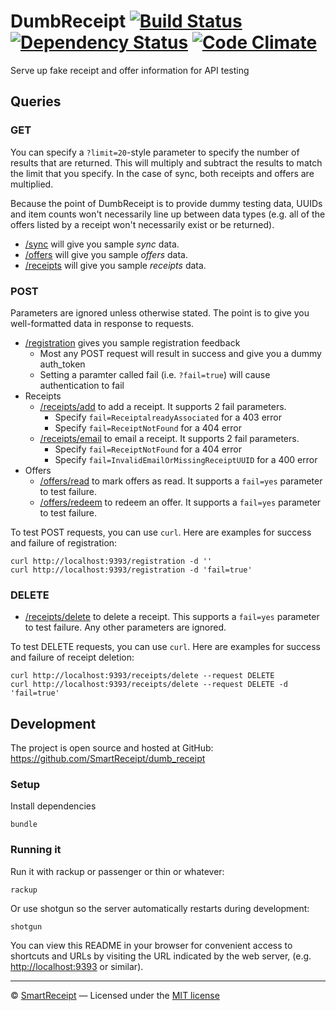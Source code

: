 DumbReceipt [![Build Status](https://secure.travis-ci.org/SmartReceipt/dumb_receipt.png)](https://travis-ci.org/SmartReceipt/dumb_receipt) [![Dependency Status](https://gemnasium.com/SmartReceipt/dumb_receipt.png)](https://gemnasium.com/SmartReceipt/dumb_receipt) [![Code Climate](https://codeclimate.com/badge.png)](https://codeclimate.com/github/SmartReceipt/dumb_receipt)
===========

Serve up fake receipt and offer information for API testing

Queries
-------

### GET

You can specify a `?limit=20`-style parameter to specify the number of results
that are returned. This will multiply and subtract the results to match the
limit that you specify. In the case of sync, both receipts and offers are
multiplied.

Because the point of DumbReceipt is to provide dummy testing data,
UUIDs and item counts won't necessarily line up between data types (e.g. all of
the offers listed by a receipt won't necessarily exist or be returned).

* [/sync][] will give you sample _sync_ data.
* [/offers][] will give you sample _offers_ data.
* [/receipts][] will give you sample _receipts_ data.

### POST

Parameters are ignored unless otherwise stated. The point is to give you
well-formatted data in response to requests.

* [/registration][] gives you sample registration feedback
  * Most any POST request will result in success and give you a dummy
    auth_token
  * Setting a paramter called fail (i.e. `?fail=true`) will cause
    authentication to fail
* Receipts
  * [/receipts/add][] to add a receipt. It supports 2 fail parameters.
    * Specify `fail=ReceiptalreadyAssociated` for a 403 error
    * Specify `fail=ReceiptNotFound` for a 404 error
  * [/receipts/email][] to email a receipt. It supports 2 fail parameters.
    * Specify `fail=ReceiptNotFound` for a 404 error
    * Specify `fail=InvalidEmailOrMissingReceiptUUID` for a 400 error
* Offers
  * [/offers/read][] to mark offers as read. It supports a `fail=yes`
    parameter to test failure.
  * [/offers/redeem][] to redeem an offer. It supports a `fail=yes` parameter to
    test failure.

To test POST requests, you can use `curl`. Here are examples for success and
failure of registration:

    curl http://localhost:9393/registration -d ''
    curl http://localhost:9393/registration -d 'fail=true'

### DELETE

* [/receipts/delete][] to delete a receipt. This supports a `fail=yes`
  parameter to test failure. Any other parameters are ignored.

To test DELETE requests, you can use `curl`. Here are examples for success and
failure of receipt deletion:

    curl http://localhost:9393/receipts/delete --request DELETE
    curl http://localhost:9393/receipts/delete --request DELETE -d 'fail=true'

Development
-----------

The project is open source and hosted at GitHub:
<https://github.com/SmartReceipt/dumb_receipt>

### Setup

Install dependencies

    bundle

### Running it

Run it with rackup or passenger or thin or whatever:

    rackup

Or use shotgun so the server automatically restarts during development:

    shotgun

You can view this README in your browser for convenient access to shortcuts and
URLs by visiting the URL indicated by the web server, (e.g.
<http://localhost:9393> or similar).

---

© [SmartReceipt][] — Licensed under the [MIT license][]

[SmartReceipt]: http://receipt.com
[MIT license]:  http://opensource.org/licenses/MIT

[/registration]: /registration
[/sync]:         /sync
[/offers]:       /offers
[/receipts]:     /receipts

[/receipts/add]:    /receipts/add
[/receipts/email]:  /receipts/email
[/receipts/delete]: /receipts/delete

[/offers/read]:   /offers/read
[/offers/redeem]: /offers/redeem

